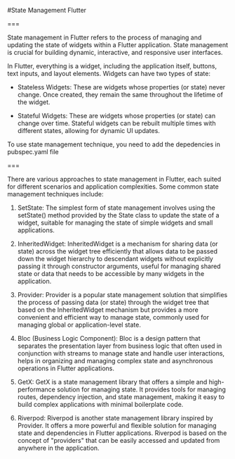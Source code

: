 #State Management Flutter

===

State management in Flutter refers to the process of managing and updating the state of widgets within a Flutter application. State management is crucial for building dynamic, interactive, and responsive user interfaces.

In Flutter, everything is a widget, including the application itself, buttons, text inputs, and layout elements. Widgets can have two types of state:

* Stateless Widgets: These are widgets whose properties (or state) never change. Once created, they remain the same throughout the lifetime of the widget.

* Stateful Widgets: These are widgets whose properties (or state) can change over time. Stateful widgets can be rebuilt multiple times with different states, allowing for dynamic UI updates.

To use state management technique, you need to add the depedencies in pubspec.yaml file

===

There are various approaches to state management in Flutter, each suited for different scenarios and application complexities. Some common state management techniques include:

1. SetState: The simplest form of state management involves using the setState() method provided by the State class to update the state of a widget, suitable for managing the state of simple widgets and small applications.

2. InheritedWidget: InheritedWidget is a mechanism for sharing data (or state) across the widget tree efficiently that allows data to be passed down the widget hierarchy to descendant widgets without explicitly passing it through constructor arguments, useful for managing shared state or data that needs to be accessible by many widgets in the application.

3. Provider: Provider is a popular state management solution that simplifies the process of passing data (or state) through the widget tree that based on the InheritedWidget mechanism but provides a more convenient and efficient way to manage state, commonly used for managing global or application-level state.

4. Bloc (Business Logic Component): Bloc is a design pattern that separates the presentation layer from business logic that often used in conjunction with streams to manage state and handle user interactions, helps in organizing and managing complex state and asynchronous operations in Flutter applications.

5. GetX: GetX is a state management library that offers a simple and high-performance solution for managing state. It provides tools for managing routes, dependency injection, and state management, making it easy to build complex applications with minimal boilerplate code.

6. Riverpod: Riverpod is another state management library inspired by Provider. It offers a more powerful and flexible solution for managing state and dependencies in Flutter applications. Riverpod is based on the concept of "providers" that can be easily accessed and updated from anywhere in the application.


